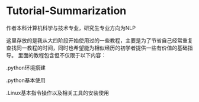# Tutorial-Summarization
作者本科计算机科学与技术专业，研究生专业方向为NLP

这里存放的是我从大四阶段开始使用过的一些教程，主要是为了节省自己经常重复查找同一教程的时间，同时也希望能为相似经历的初学者提供一些有价值的基础指导。
里面的教程包含但不仅限于以下内容：

.python环境搭建

.python基本使用

.Linux基本指令操作以及相关工具的安装使用
